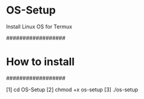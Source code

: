 # OS-Setup
Install Linux OS for Termux

##################
# How to install #
##################

[1] cd OS-Setup
[2] chmod +x os-setup
[3] ./os-setup
